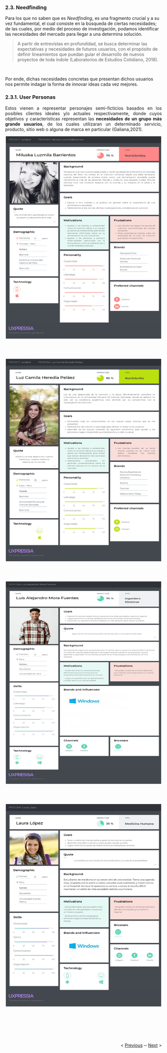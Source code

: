 <h3>2.3. Needfinding</h3>

Para los que no saben que es <em>Needfinding</em>, es una fragmento crucial y a su vez fundamental, el cual consiste en la búsqueda de ciertas necesidades; de las cuales, por medio del proceso de investigación, podamos identificar las necesidades del mercado para llegar a una determina solución.

<blockquote cite="http://lec-estudios.cl/estudios-de-needfinding"> A partir de entrevistas en profundidad, se busca determinar las expectativas y necesidades de futuros usuarios, con el propósito de definir lineamientos que puedan guiar el desarrollo de nuevos proyectos de toda índole (Laboratorios de Estudios Cotidiano, 2018).</blockquote>

<br>

Por ende, dichas necesidades concretas que presentan dichos usuarios nos permite indagar la forma de innovar ideas cada vez mejores.

<h3>2.3.1. User Personas</h3>

<div align="justify">
<p>Estos vienen a representar personajes semi-ficticios basados en los posibles clientes ideales y/o actuales respectivamente, donde cuyos objetivos y características representan las <b>necesidades de un grupo más grande usuarios</b>, de los cuales utilizaran un determinado servicio, producto, sitio web o alguna de marca en particular (Galiana,2021).</p>
</div>

<div align='center'>
<img src="../images/user-stories/Miluska-Luzmila-Barrientos.png" alt="User-Persona-Miluska" style="width:500px;height:650px;">

<br><br>

<img src="../images/user-stories/Luz-Camila-Heredia-Pel-ez.png" alt="User-Persona-Luz" style="width:500px;height:650px;">

<br><br>

<img src="../images/user-stories/Luis-Alejandro-Mora.png" alt="User-Persona-Luis" style="width:500px;height:650px;">

<br><br>

<img src="../images/user-stories/Laura-Lopez.jfif" alt="User-Persona-Laura" style="width:500px;height:650px;">

<br><br>

</div>

<br>

<div display="flex" align="right" >
   </br></br>
   &lt;
   <a href="./2-entrevistas.md">Previous</a>
   &boxh;
   <a href="./4-user-task-matrix.md">Next</a>
   &gt;
   </br></br>
</div>
